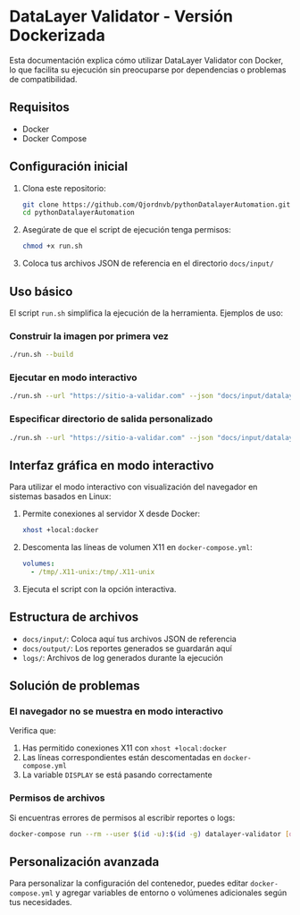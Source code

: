 # DataLayer Validator - Versión Dockerizada

Esta documentación explica cómo utilizar DataLayer Validator con Docker, lo que facilita su ejecución sin preocuparse por dependencias o problemas de compatibilidad.

## Requisitos

- Docker
- Docker Compose

## Configuración inicial

1. Clona este repositorio:
   ```bash
   git clone https://github.com/Qjordnvb/pythonDatalayerAutomation.git
   cd pythonDatalayerAutomation
   ```

2. Asegúrate de que el script de ejecución tenga permisos:
   ```bash
   chmod +x run.sh
   ```

3. Coloca tus archivos JSON de referencia en el directorio `docs/input/`

## Uso básico

El script `run.sh` simplifica la ejecución de la herramienta. Ejemplos de uso:

### Construir la imagen por primera vez

```bash
./run.sh --build
```

### Ejecutar en modo interactivo

```bash
./run.sh --url "https://sitio-a-validar.com" --json "docs/input/datalayers.json" --interactive
```


### Especificar directorio de salida personalizado

```bash
./run.sh --url "https://sitio-a-validar.com" --json "docs/input/datalayers.json" --output "mis-reportes"
```

## Interfaz gráfica en modo interactivo

Para utilizar el modo interactivo con visualización del navegador en sistemas basados en Linux:

1. Permite conexiones al servidor X desde Docker:
   ```bash
   xhost +local:docker
   ```

2. Descomenta las líneas de volumen X11 en `docker-compose.yml`:
   ```yaml
   volumes:
     - /tmp/.X11-unix:/tmp/.X11-unix
   ```

3. Ejecuta el script con la opción interactiva.

## Estructura de archivos

- `docs/input/`: Coloca aquí tus archivos JSON de referencia
- `docs/output/`: Los reportes generados se guardarán aquí
- `logs/`: Archivos de log generados durante la ejecución

## Solución de problemas

### El navegador no se muestra en modo interactivo

Verifica que:
1. Has permitido conexiones X11 con `xhost +local:docker`
2. Las líneas correspondientes están descomentadas en `docker-compose.yml`
3. La variable `DISPLAY` se está pasando correctamente

### Permisos de archivos

Si encuentras errores de permisos al escribir reportes o logs:

```bash
docker-compose run --rm --user $(id -u):$(id -g) datalayer-validator [opciones]
```

## Personalización avanzada

Para personalizar la configuración del contenedor, puedes editar `docker-compose.yml` y agregar variables de entorno o volúmenes adicionales según tus necesidades.
